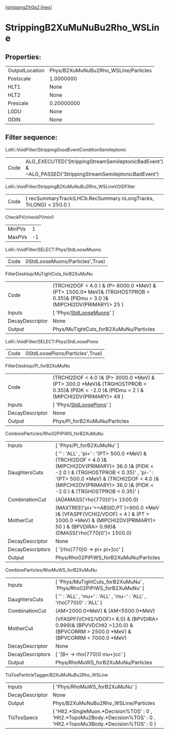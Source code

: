 [[stripping21r0p2 lines]](./stripping21r0p2-index)

# StrippingB2XuMuNuBu2Rho_WSLine

## Properties:

|                |                                      |
|----------------|--------------------------------------|
| OutputLocation | Phys/B2XuMuNuBu2Rho_WSLine/Particles |
| Postscale      | 1.0000000                            |
| HLT1           | None                                 |
| HLT2           | None                                 |
| Prescale       | 0.20000000                           |
| L0DU           | None                                 |
| ODIN           | None                                 |

## Filter sequence:

LoKi::VoidFilter/StrippingGoodEventConditionSemileptonic

|      |                                                                                                          |
|------|----------------------------------------------------------------------------------------------------------|
| Code | ALG_EXECUTED('StrippingStreamSemileptonicBadEvent') & ~ALG_PASSED('StrippingStreamSemileptonicBadEvent') |

LoKi::VoidFilter/StrippingB2XuMuNuBu2Rho_WSLineVOIDFilter

|      |                                                                   |
|------|-------------------------------------------------------------------|
| Code | ( recSummaryTrack(LHCb.RecSummary.nLongTracks, TrLONG) \< 250.0 ) |

CheckPV/checkPVmin1

|        |     |
|--------|-----|
| MinPVs | 1   |
| MaxPVs | -1  |

LoKi::VoidFilter/SELECT:Phys/StdLooseMuons

|      |                                 |
|------|---------------------------------|
| Code | 0StdLooseMuons/Particles',True) |

FilterDesktop/MuTightCuts_forB2XuMuNu

|                 |                                                                                                                                    |
|-----------------|------------------------------------------------------------------------------------------------------------------------------------|
| Code            | (TRCHI2DOF \< 4.0 ) & (P\> 6000.0 \*MeV) & (PT\> 1500.0\* MeV)& (TRGHOSTPROB \< 0.35)& (PIDmu \> 3.0 )& (MIPCHI2DV(PRIMARY)\> 25 ) |
| Inputs          | [ 'Phys/[StdLooseMuons](./stripping21r0p2-commonparticles-stdloosemuons)' ]                                                      |
| DecayDescriptor | None                                                                                                                               |
| Output          | Phys/MuTightCuts_forB2XuMuNu/Particles                                                                                             |

LoKi::VoidFilter/SELECT:Phys/StdLoosePions

|      |                                 |
|------|---------------------------------|
| Code | 0StdLoosePions/Particles',True) |

FilterDesktop/Pi_forB2XuMuNu

|                 |                                                                                                                                                  |
|-----------------|--------------------------------------------------------------------------------------------------------------------------------------------------|
| Code            | (TRCHI2DOF \< 4.0 )& (P\> 3000.0 \*MeV) & (PT\> 300.0 \*MeV)& (TRGHOSTPROB \< 0.35)& (PIDK \< -2.0 )& (PIDmu \< 2 ) & (MIPCHI2DV(PRIMARY)\> 49 ) |
| Inputs          | [ 'Phys/[StdLoosePions](./stripping21r0p2-commonparticles-stdloosepions)' ]                                                                    |
| DecayDescriptor | None                                                                                                                                             |
| Output          | Phys/Pi_forB2XuMuNu/Particles                                                                                                                    |

CombineParticles/Rho02PiPiWS_forB2XuMuNu

|                  |                                                                                                                                                                                                                                                                        |
|------------------|------------------------------------------------------------------------------------------------------------------------------------------------------------------------------------------------------------------------------------------------------------------------|
| Inputs           | [ 'Phys/Pi_forB2XuMuNu' ]                                                                                                                                                                                                                                            |
| DaughtersCuts    | { '' : 'ALL' , 'pi+' : '(PT\> 500.0 \*MeV) & (TRCHI2DOF \< 4.0 )& (MIPCHI2DV(PRIMARY)\> 36.0 )& (PIDK \< -2.0 ) & (TRGHOSTPROB \< 0.35)' , 'pi-' : '(PT\> 500.0 \*MeV) & (TRCHI2DOF \< 4.0 )& (MIPCHI2DV(PRIMARY)\> 36.0 )& (PIDK \< -2.0 ) & (TRGHOSTPROB \< 0.35)' } |
| CombinationCut   | (ADAMASS('rho(770)0')\< 1500.0)                                                                                                                                                                                                                                        |
| MotherCut        | (MAXTREE('pi+'==ABSID,PT )\>900.0 \*MeV )& (VFASPF(VCHI2/VDOF) \< 4 ) & (PT \> 1000.0 \*MeV) & (MIPCHI2DV(PRIMARY)\> 50 ) & (BPVDIRA\> 0.98)& (DMASS('rho(770)0')\< 1500.0)                                                                                            |
| DecayDescriptor  | None                                                                                                                                                                                                                                                                   |
| DecayDescriptors | [ '[rho(770)0 -\> pi+ pi+]cc' ]                                                                                                                                                                                                                                    |
| Output           | Phys/Rho02PiPiWS_forB2XuMuNu/Particles                                                                                                                                                                                                                                 |

CombineParticles/RhoMuWS_forB2XuMuNu

|                  |                                                                                                                               |
|------------------|-------------------------------------------------------------------------------------------------------------------------------|
| Inputs           | [ 'Phys/MuTightCuts_forB2XuMuNu' , 'Phys/Rho02PiPiWS_forB2XuMuNu' ]                                                         |
| DaughtersCuts    | { '' : 'ALL' , 'mu+' : 'ALL' , 'mu-' : 'ALL' , 'rho(770)0' : 'ALL' }                                                          |
| CombinationCut   | (AM\>2000.0\*MeV) & (AM\<5500.0\*MeV)                                                                                         |
| MotherCut        | (VFASPF(VCHI2/VDOF)\< 6.0) & (BPVDIRA\> 0.999)& (BPVVDCHI2 \>120.0) & (BPVCORRM \> 2500.0 \*MeV) & (BPVCORRM \< 7000.0 \*MeV) |
| DecayDescriptor  | None                                                                                                                          |
| DecayDescriptors | [ '[B+ -\> rho(770)0 mu+]cc' ]                                                                                            |
| Output           | Phys/RhoMuWS_forB2XuMuNu/Particles                                                                                            |

TisTosParticleTagger/B2XuMuNuBu2Rho_WSLine

|                 |                                                                                                                                |
|-----------------|--------------------------------------------------------------------------------------------------------------------------------|
| Inputs          | [ 'Phys/RhoMuWS_forB2XuMuNu' ]                                                                                               |
| DecayDescriptor | None                                                                                                                           |
| Output          | Phys/B2XuMuNuBu2Rho_WSLine/Particles                                                                                           |
| TisTosSpecs     | { 'Hlt2.\*SingleMuon.\*Decision%TOS' : 0 , 'Hlt2.\*TopoMu2Body.\*Decision%TOS' : 0 , 'Hlt2.\*TopoMu3Body.\*Decision%TOS' : 0 } |
